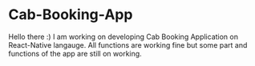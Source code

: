 # Cab-Booking-App
Hello there :)
I am working on developing Cab Booking Application on React-Native langauge. All functions are working fine but some part and functions of the app are still on working.  
